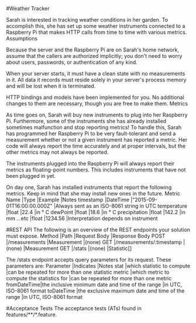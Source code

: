 #Weather Tracker

Sarah is interested in tracking weather conditions in her garden. To accomplish this, she has set up some weather instruments connected to a Raspberry Pi that makes HTTP calls from time to time with various metrics.
Assumptions

Because the server and the Raspberry Pi are on Sarah's home network, assume that the callers are authorized implicitly; you don't need to worry about users, passwords, or authentication of any kind.

When your server starts, it must have a clean state with no measurements in it. All data it records must reside solely in your server's process memory and will be lost when it is terminated.

HTTP bindings and models have been implemented for you. No additional changes to them are necessary, though you are free to make them.
Metrics

As time goes on, Sarah will buy new instruments to plug into her Raspberry Pi. Furthermore, some of the instruments she has already installed sometimes malfunction and stop reporting metrics! To handle this, Sarah has programmed her Raspberry Pi to be very fault-tolerant and send a measurement whether or not a given instrument has reported a metric. Her code will always report the time accurately and at proper intervals, but the other metrics may not always be reported.

The instruments plugged into the Raspberry Pi will always report their metrics as floating-point numbers. This includes instruments that have not been plugged in yet.

On day one, Sarah has installed instruments that report the following metrics. Keep in mind that she may install new ones in the future.
Metric Name 	|Type 		|Example 						|Notes
timestamp 	    |DateTime 	|"2015-09-01T16:00:00.000Z" 	|Always sent as an ISO-8061 string in UTC
temperature 	|float 		|22.4 							|in ° C
dewPoint 		|float 		|18.6 							|in ° C
precipitation 	|float 		|142.2 							|in mm
...etc 			|float 		|1234.56 						|Interpretation depends on instrument

#REST API
The following is an overview of the REST endpoints your solution must expose.
Method 	|Path 						|Request Body 	|Response Body
POST 	|/measurements 				|Measurement 	|(none)
GET 	|/measurements/:timestamp 	|(none) 		|Measurement
GET 	|/stats 					|(none) 		|Statistic[]

The /stats endpoint accepts query parameters for its request. These parameters are:
Parameter 	|Indicates 											|Notes
stat 		|which statistic to compute 						|can be repeated for more than one statistic
metric 		|which metric to compute the statistics for 		|can be repeated for more than one metric
fromDateTime|the inclusive minimum date and time of the range 	|in UTC, ISO-8061 format
toDateTime 	|the exclusive maximum date and time of the range 	|in UTC, ISO-8061 format

#Acceptance Tests
The acceptance tests (ATs) found in features/**/*.feature.